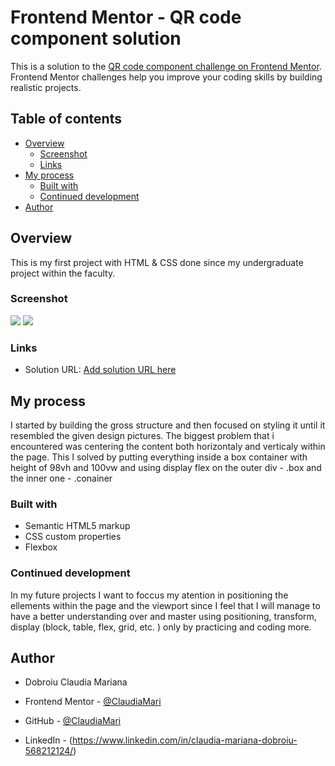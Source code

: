 # Frontend Mentor - QR code component solution

This is a solution to the [QR code component challenge on Frontend Mentor](https://www.frontendmentor.io/challenges/qr-code-component-iux_sIO_H). Frontend Mentor challenges help you improve your coding skills by building realistic projects. 

## Table of contents

- [Overview](#overview)
  - [Screenshot](#screenshot)
  - [Links](#links)
- [My process](#my-process)
  - [Built with](#built-with)
  - [Continued development](#continued-development)
- [Author](#author)



## Overview

This is my first project with HTML & CSS done since my undergraduate project within the faculty. 

### Screenshot

![](.images/screenshot-375px.PNG)
![](.images/screenshot-1440px.PNG)

### Links

- Solution URL: [Add solution URL here](https://github.com/ClaudiaMari/qr-code-component-main.git)

## My process

I started by building the gross structure and then focused on styling it until it resembled the given design pictures. The biggest problem that i encountered was centering the content both horizontaly and verticaly within the page. This I solved by putting everything inside a box container with height of 98vh and 100vw and using display flex on the outer div - .box and the inner one - .conainer

### Built with

- Semantic HTML5 markup
- CSS custom properties
- Flexbox


### Continued development

In my future projects I want to foccus my atention in positioning the ellements within the page and the viewport since I feel that I will manage to have a better understanding over and master using positioning, transform, display (block, table, flex, grid, etc. ) only by practicing and coding more.


## Author

- Dobroiu Claudia Mariana

- Frontend Mentor - [@ClaudiaMari](https://www.frontendmentor.io/profile/ClaudiaMari)
- GitHub - [@ClaudiaMari](https://github.com/ClaudiaMari)
- LinkedIn - (https://www.linkedin.com/in/claudia-mariana-dobroiu-568212124/)


 






